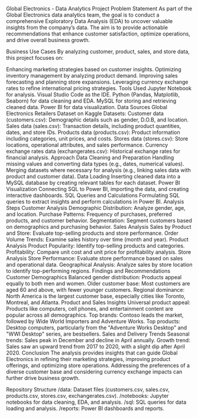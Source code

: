 Global Electronics - Data Analytics Project
Problem Statement
As part of the Global Electronics data analytics team, the goal is to conduct a comprehensive Exploratory Data Analysis (EDA) to uncover valuable insights from the company’s data. The aim is to provide actionable recommendations that enhance customer satisfaction, optimize operations, and drive overall business growth.

Business Use Cases
By analyzing customer, product, sales, and store data, this project focuses on:

Enhancing marketing strategies based on customer insights.
Optimizing inventory management by analyzing product demand.
Improving sales forecasting and planning store expansions.
Leveraging currency exchange rates to refine international pricing strategies.
Tools Used
Jupyter Notebook for analysis.
Visual Studio Code as the IDE.
Python (Pandas, Matplotlib, Seaborn) for data cleaning and EDA.
MySQL for storing and retrieving cleaned data.
Power BI for data visualization.
Data Sources
Global Electronics Retailers Dataset on Kaggle
Datasets:
Customer data (customers.csv): Demographic details such as gender, D.O.B, and location.
Sales data (sales.csv): Transaction details, including product quantities, dates, and store IDs.
Products data (products.csv): Product information including categories, unit prices, and costs.
Stores data (stores.csv): Store locations, operational attributes, and sales performance.
Currency exchange rates data (exchangerates.csv): Historical exchange rates for financial analysis.
Approach
Data Cleaning and Preparation
Handling missing values and converting data types (e.g., dates, numerical values).
Merging datasets where necessary for analysis (e.g., linking sales data with product and customer data).
Data Loading
Inserting cleaned data into a MySQL database by creating relevant tables for each dataset.
Power BI Visualization
Connecting SQL to Power BI, importing the data, and creating interactive dashboards.
SQL Queries and Calculations
Formulating SQL queries to extract insights and perform calculations in Power BI.
Analysis Steps
Customer Analysis
Demographic Distribution: Analyze gender, age, and location.
Purchase Patterns: Frequency of purchases, preferred products, and customer behavior.
Segmentation: Segment customers based on demographics and purchasing behavior.
Sales Analysis
Sales by Product and Store: Evaluate top-selling products and store performance.
Order Volume Trends: Examine sales history over time (month and year).
Product Analysis
Product Popularity: Identify top-selling products and categories.
Profitability: Compare unit cost and unit price for profitability analysis.
Store Analysis
Store Performance: Evaluate store performance based on sales and operational data.
Geographical Analysis: Analyze sales by store location to identify top-performing regions.
Findings and Recommendations
Customer Demographics
Balanced gender distribution: Products appeal equally to both men and women.
Older customer base: Most customers are aged 60 and above, with fewer younger customers.
Regional dominance: North America is the largest customer base, especially cities like Toronto, Montreal, and Atlanta.
Product and Sales Insights
Universal product appeal: Products like computers, cell phones, and entertainment content are popular across all demographics.
Top brands: Contoso leads the market, followed by Wide World Importers and Adventure Works.
Top products: Desktop computers, particularly from the "Adventure Works Desktop" and "WWI Desktop" series, are bestsellers.
Sales and Delivery Trends
Seasonal trends: Sales peak in December and decline in April annually.
Growth trend: Sales saw an upward trend from 2017 to 2020, with a slight dip after April 2020.
Conclusion
The analysis provides insights that can guide Global Electronics in refining their marketing strategies, improving product offerings, and optimizing store operations. Addressing the preferences of a diverse customer base and considering currency exchange impacts can further drive business growth.

Repository Structure
/data: Dataset files (customers.csv, sales.csv, products.csv, stores.csv, exchangerates.csv).
/notebooks: Jupyter notebooks for data cleaning, EDA, and analysis.
/sql: SQL queries for data loading and analysis.
/reports: Power BI dashboards and reports.
